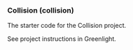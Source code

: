 ### Collision (collision)

The starter code for the Collision project.

See project instructions in Greenlight.